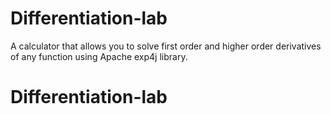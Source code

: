 # Differentiation-lab

A calculator that allows you to solve first order and higher order derivatives of any function using Apache exp4j library.
# Differentiation-lab
